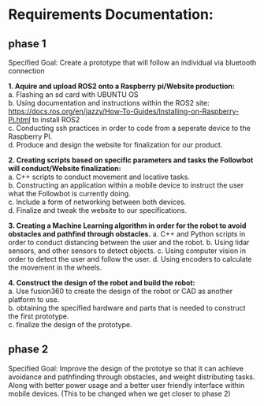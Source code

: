 # Requirements Documentation:

<h2> phase 1 </h2>

Specified Goal: Create a prototype that will follow an individual via bluetooth connection

__1. Aquire and upload ROS2 onto a Raspberry pi/Website production:__   
a. Flashing an sd card with UBUNTU OS  
b. Using documentation and instructions within the ROS2 site: https://docs.ros.org/en/jazzy/How-To-Guides/Installing-on-Raspberry-Pi.html to install ROS2  
c. Conducting ssh practices in order to code from a seperate device to the Raspberry PI.  
d. Produce and design the website for finalization for our product.

__2. Creating scripts based on specific parameters and tasks the Followbot will conduct/Website finalization:__    
a. C++ scripts to conduct movement and locative tasks.  
b. Constructing an application within a mobile device to instruct the user what the Followbot is currently doing.  
c. Include a form of networking between both devices.  
d. Finalize and tweak the website to our specifications.

__3. Creating a Machine Learning algorithm in order for the robot to avoid obstacles and pathfind through obstacles.__
a. C++ and Python scripts in order to conduct distancing between the user and the robot.
b. Using lidar sensors, and other sensors to detect objects.
c. Using computer vision in order to detect the user and follow the user.
d. Using encoders to calculate the movement in the wheels.


__4. Construct the design of the robot and build the robot:__  
a. Use fusion360 to create the design of the robot or CAD as another platform to use.  
b. obtaining the specified hardware and parts that is needed to construct the first prototype.  
c. finalize the design of the prototype.  

<h2> phase 2 </h2>    
Specified Goal: Improve the design of the prototye so that it can achieve avoidance and pathfinding through obstacles, and weight distributing tasks. Along with better power usage and a better user friendly interface within mobile devices. (This to be changed when we get closer to phase 2)

